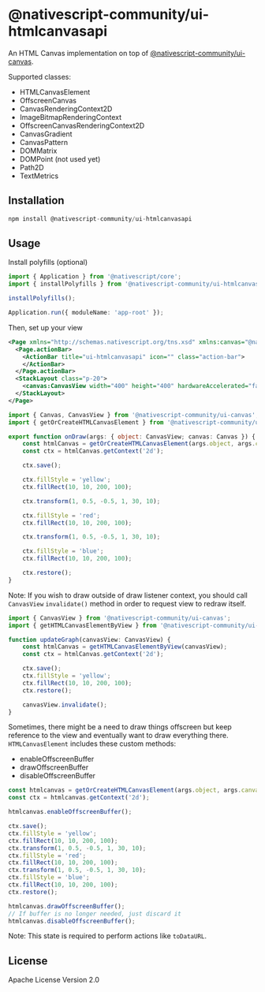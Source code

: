 # @nativescript-community/ui-htmlcanvasapi

An HTML Canvas implementation on top of [@nativescript-community/ui-canvas](https://github.com/nativescript-community/ui-canvas).
 
Supported classes:
- HTMLCanvasElement
- OffscreenCanvas
- CanvasRenderingContext2D
- ImageBitmapRenderingContext
- OffscreenCanvasRenderingContext2D
- CanvasGradient
- CanvasPattern
- DOMMatrix
- DOMPoint (not used yet)
- Path2D
- TextMetrics

## Installation

```javascript
npm install @nativescript-community/ui-htmlcanvasapi
```

## Usage
Install polyfills (optional)
```ts
import { Application } from '@nativescript/core';
import { installPolyfills } from '@nativescript-community/ui-htmlcanvasapi';

installPolyfills();

Application.run({ moduleName: 'app-root' });
```

Then, set up your view
```xml
<Page xmlns="http://schemas.nativescript.org/tns.xsd" xmlns:canvas="@nativescript-community/ui-canvas">
  <Page.actionBar>
    <ActionBar title="ui-htmlcanvasapi" icon="" class="action-bar">
    </ActionBar>
  </Page.actionBar>
  <StackLayout class="p-20">
    <canvas:CanvasView width="400" height="400" hardwareAccelerated="false" draw="onDraw"/>
  </StackLayout>
</Page>
```

```ts
import { Canvas, CanvasView } from '@nativescript-community/ui-canvas';
import { getOrCreateHTMLCanvasElement } from '@nativescript-community/ui-htmlcanvasapi';

export function onDraw(args: { object: CanvasView; canvas: Canvas }) {
	const htmlCanvas = getOrCreateHTMLCanvasElement(args.object, args.canvas);
	const ctx = htmlCanvas.getContext('2d');

	ctx.save();

	ctx.fillStyle = 'yellow';
	ctx.fillRect(10, 10, 200, 100);

	ctx.transform(1, 0.5, -0.5, 1, 30, 10);

	ctx.fillStyle = 'red';
	ctx.fillRect(10, 10, 200, 100);

	ctx.transform(1, 0.5, -0.5, 1, 30, 10);

	ctx.fillStyle = 'blue';
	ctx.fillRect(10, 10, 200, 100);

	ctx.restore();
}
```

Note: If you wish to draw outside of draw listener context, you should call `CanvasView` `invalidate()` method in order to request view to redraw itself.
```ts
import { CanvasView } from '@nativescript-community/ui-canvas';
import { getHTMLCanvasElementByView } from '@nativescript-community/ui-htmlcanvasapi';

function updateGraph(canvasView: CanvasView) {
	const htmlCanvas = getHTMLCanvasElementByView(canvasView);
	const ctx = htmlCanvas.getContext('2d');

	ctx.save();
	ctx.fillStyle = 'yellow';
	ctx.fillRect(10, 10, 200, 100);
	ctx.restore();

	canvasView.invalidate();
}
```

Sometimes, there might be a need to draw things offscreen but keep reference to the view and eventually want to draw everything there.  
`HTMLCanvasElement` includes these custom methods:
- enableOffscreenBuffer
- drawOffscreenBuffer
- disableOffscreenBuffer


```ts
const htmlcanvas = getOrCreateHTMLCanvasElement(args.object, args.canvas);
const ctx = htmlcanvas.getContext('2d');

htmlcanvas.enableOffscreenBuffer();

ctx.save();
ctx.fillStyle = 'yellow';
ctx.fillRect(10, 10, 200, 100);
ctx.transform(1, 0.5, -0.5, 1, 30, 10);
ctx.fillStyle = 'red';
ctx.fillRect(10, 10, 200, 100);
ctx.transform(1, 0.5, -0.5, 1, 30, 10);
ctx.fillStyle = 'blue';
ctx.fillRect(10, 10, 200, 100);
ctx.restore();

htmlcanvas.drawOffscreenBuffer();
// If buffer is no longer needed, just discard it
htmlcanvas.disableOffscreenBuffer();
```

Note: This state is required to perform actions like `toDataURL`.

## License

Apache License Version 2.0
